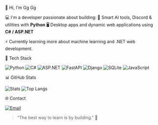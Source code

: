 👋 Hi, I'm Gg Gg

💻 I'm a developer passionate about building:
🤖 Smart AI tools, Discord & utilities with **Python**
🖥️ Desktop apps and dynamic web applications using **C# / ASP.NET**

⚡ Currently learning more about machine learning and .NET web development.

🧰 Tech Stack

![Python](https://img.shields.io/badge/Python-3776AB?style=for-the-badge&logo=python&logoColor=white)
![C#](https://img.shields.io/badge/C%23-239120?style=for-the-badge&logo=c-sharp&logoColor=white)
![ASP.NET](https://img.shields.io/badge/ASP.NET-512BD4?style=for-the-badge&logo=dotnet&logoColor=white)
![FastAPI](https://img.shields.io/badge/FastAPI-009688?style=for-the-badge&logo=fastapi&logoColor=white)
![Django](https://img.shields.io/badge/Django-092E20?style=for-the-badge&logo=django&logoColor=white)
![SQLite](https://img.shields.io/badge/SQLite-07405E?style=for-the-badge&logo=sqlite&logoColor=white)
![JavaScript](https://img.shields.io/badge/JavaScript-F7DF1E?style=for-the-badge&logo=javascript&logoColor=black)

📊 GitHub Stats

![Stats](https://github-readme-stats.vercel.app/api?username=deforxdev&show_icons=true&theme=tokyonight)
![Top Langs](https://github-readme-stats.vercel.app/api/top-langs/?username=deforxdev&layout=compact&theme=tokyonight)

🌐 Contact

[![Email](https://img.shields.io/badge/Email-D14836?style=flat-square&logo=gmail&logoColor=white)](mailto:deforxdev@gmail.com)

> “The best way to learn is by building.” 🚀
